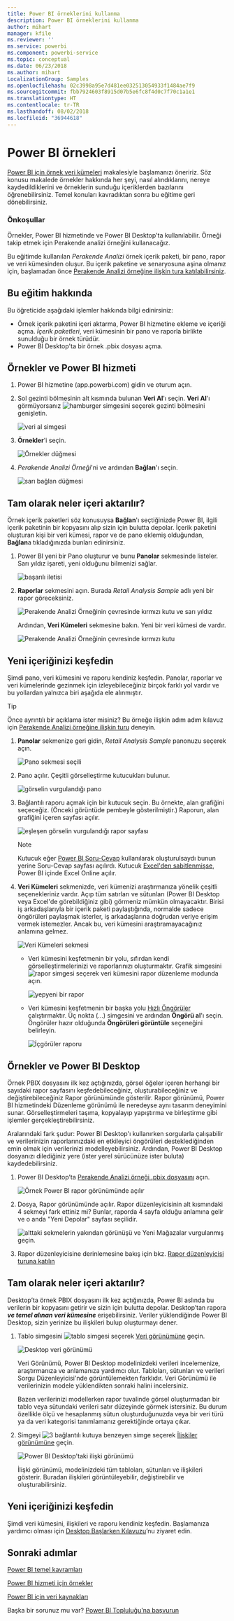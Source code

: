 ```yaml
---
title: Power BI örneklerini kullanma
description: Power BI örneklerini kullanma
author: mihart
manager: kfile
ms.reviewer: ''
ms.service: powerbi
ms.component: powerbi-service
ms.topic: conceptual
ms.date: 06/23/2018
ms.author: mihart
LocalizationGroup: Samples
ms.openlocfilehash: 02c3998a95e7d481ee032513054933f1484ae7f9
ms.sourcegitcommit: fbb7924603f8915d07b5e6fc8f4d0c7f70c1a1e1
ms.translationtype: HT
ms.contentlocale: tr-TR
ms.lasthandoff: 08/02/2018
ms.locfileid: "36944618"
---
```

# <a name="the-power-bi-samples"></a>Power BI örnekleri

[Power BI için örnek veri kümeleri](sample-datasets.md) makalesiyle başlamanızı öneririz. Söz konusu makalede örnekler hakkında her şeyi, nasıl alındıklarını, nereye kaydedildiklerini ve örneklerin sunduğu içeriklerden bazılarını öğrenebilirsiniz. Temel konuları kavradıktan sonra bu eğitime geri dönebilirsiniz.   

### <a name="prerequisites"></a>Önkoşullar
Örnekler, Power BI hizmetinde ve Power BI Desktop'ta kullanılabilir. Örneği takip etmek için Perakende analizi örneğini kullanacağız.

Bu eğitimde kullanılan *Perakende Analizi* örnek içerik paketi, bir pano, rapor ve veri kümesinden oluşur.
Bu içerik paketine ve senaryosuna aşina olmanız için, başlamadan önce [Perakende Analizi örneğine ilişkin tura katılabilirsiniz](sample-retail-analysis.md).

## <a name="about-this-tutorial"></a>Bu eğitim hakkında
Bu öğreticide aşağıdaki işlemler hakkında bilgi edinirsiniz: 
- Örnek içerik paketini içeri aktarma, Power BI hizmetine ekleme ve içeriği açma. *İçerik paketleri*, veri kümesinin bir pano ve raporla birlikte sunulduğu bir örnek türüdür. 
-  Power BI Desktop'ta bir örnek .pbix dosyası açma.


## <a name="samples-and-power-bi-service"></a>Örnekler ve Power BI hizmeti

1. Power BI hizmetine (app.powerbi.com) gidin ve oturum açın.
2. Sol gezinti bölmesinin alt kısmında bulunan **Veri Al**'ı seçin. **Veri Al**'ı görmüyorsanız ![hamburger simgesini](media/sample-tutorial-connect-to-the-samples/expand-nav.png) seçerek gezinti bölmesini genişletin.
   
   ![veri al simgesi](media/sample-tutorial-connect-to-the-samples/pbi_getdata.png)
5. **Örnekler**'i seçin.  
   
   ![Örnekler düğmesi](media/sample-tutorial-connect-to-the-samples/pbi_samplesdownload.png)
6. *Perakende Analizi Örneği*'ni ve ardından **Bağlan**'ı seçin.   
   
   ![sarı bağlan düğmesi](media/sample-tutorial-connect-to-the-samples/pbi_retailanalysissampleconnect.png)

## <a name="what-exactly-was-imported"></a>Tam olarak neler içeri aktarılır?
Örnek içerik paketleri söz konusuysa **Bağlan**'ı seçtiğinizde Power BI, ilgili içerik paketinin bir kopyasını alıp sizin için bulutta depolar. İçerik paketini oluşturan kişi bir veri kümesi, rapor ve de pano eklemiş olduğundan, **Bağlan**a tıkladığınızda bunları edinirsiniz. 

1. Power BI yeni bir Pano oluşturur ve bunu **Panolar** sekmesinde listeler. Sarı yıldız işareti, yeni olduğunu bilmenizi sağlar.
   
   ![başarılı iletisi](media/sample-tutorial-connect-to-the-samples/power-bi-new-dashboard.png)
2. **Raporlar** sekmesini açın.  Burada *Retail Analysis Sample* adlı yeni bir rapor göreceksiniz.
   
   ![Perakende Analizi Örneğinin çevresinde kırmızı kutu ve sarı yıldız](media/sample-tutorial-connect-to-the-samples/power-bi-new-report.png)
   
   Ardından, **Veri Kümeleri** sekmesine bakın.  Yeni bir veri kümesi de vardır.
   
   ![Perakende Analizi Örneğinin çevresinde kırmızı kutu](media/sample-tutorial-connect-to-the-samples/power-bi-new-dataset.png)

## <a name="explore-your-new-content"></a>Yeni içeriğinizi keşfedin
Şimdi pano, veri kümesini ve raporu kendiniz keşfedin. Panolar, raporlar ve veri kümelerinde gezinmek için izleyebileceğiniz birçok farklı yol vardır ve bu yollardan yalnızca biri aşağıda ele alınmıştır.  

> [!TIP]
> Önce ayrıntılı bir açıklama ister misiniz?  Bu örneğe ilişkin adım adım kılavuz için [Perakende Analizi örneğine ilişkin turu](sample-retail-analysis.md) deneyin.
> 
> 

1. **Panolar** sekmenize geri gidin, *Retail Analysis Sample* panonuzu seçerek açın.    
   
   ![Pano sekmesi seçili](media/sample-tutorial-connect-to-the-samples/power-bi-dashboards.png)
2. Pano açılır.  Çeşitli görselleştirme kutucukları bulunur.
   
   ![görselin vurgulandığı pano](media/sample-tutorial-connect-to-the-samples/power-bi-dashboards2new.png)
3. Bağlantılı raporu açmak için bir kutucuk seçin.  Bu örnekte, alan grafiğini seçeceğiz. (Önceki görüntüde pembeyle gösterilmiştir.) Raporun, alan grafiğini içeren sayfası açılır.
   
    ![eşleşen görselin vurgulandığı rapor sayfası](media/sample-tutorial-connect-to-the-samples/power-bi-report.png)
   
   > [!NOTE]
   > Kutucuk eğer [Power BI Soru-Cevap](power-bi-q-and-a.md) kullanılarak oluşturulsaydı bunun yerine Soru-Cevap sayfası açılırdı. Kutucuk [Excel'den sabitlenmişse](service-dashboard-pin-tile-from-excel.md), Power BI içinde Excel Online açılır.
   > 
   > 
1. **Veri Kümeleri** sekmenizde, veri kümenizi araştırmanıza yönelik çeşitli seçenekleriniz vardır.  Açıp tüm satırları ve sütunları (Power BI Desktop veya Excel'de görebildiğiniz gibi) görmeniz mümkün olmayacaktır.  Birisi iş arkadaşlarıyla bir içerik paketi paylaştığında, normalde sadece öngörüleri paylaşmak isterler, iş arkadaşlarına doğrudan veriye erişim vermek istemezler. Ancak bu, veri kümesini araştıramayacağınız anlamına gelmez.  
   
   ![Veri Kümeleri sekmesi](media/sample-tutorial-connect-to-the-samples/power-bi-chart-icon2.png)
   
   * Veri kümesini keşfetmenin bir yolu, sıfırdan kendi görselleştirmelerinizi ve raporlarınızı oluşturmaktır.  Grafik simgesini ![rapor simgesi](media/sample-tutorial-connect-to-the-samples/power-bi-chart-icon4.png) seçerek veri kümesini rapor düzenleme modunda açın.
     
       ![yepyeni bir rapor](media/sample-tutorial-connect-to-the-samples/power-bi-report-editing.png)
   * Veri kümesini keşfetmenin bir başka yolu [Hızlı Öngörüler](service-insights.md) çalıştırmaktır. Üç nokta (...) simgesini ve ardından **Öngörü al**'ı seçin. Öngörüler hazır olduğunda **Öngörüleri görüntüle** seçeneğini belirleyin.
     
       ![İçgörüler raporu](media/sample-tutorial-connect-to-the-samples/power-bi-insights.png)

## <a name="samples-and-power-bi-desktop"></a>Örnekler ve Power BI Desktop 
Örnek PBIX dosyasını ilk kez açtığınızda, görsel öğeler içeren herhangi bir sayıdaki rapor sayfasını keşfedebileceğiniz, oluşturabileceğiniz ve değiştirebileceğiniz Rapor görünümünde gösterilir. Rapor görünümü, Power BI hizmetindeki Düzenleme görünümü ile neredeyse aynı tasarım deneyimini sunar. Görselleştirmeleri taşıma, kopyalayıp yapıştırma ve birleştirme gibi işlemler gerçekleştirebilirsiniz.

Aralarındaki fark şudur: Power BI Desktop'ı kullanırken sorgularla çalışabilir ve verilerinizin raporlarınızdaki en etkileyici öngörüleri desteklediğinden emin olmak için verilerinizi modelleyebilirsiniz. Ardından, Power BI Desktop dosyanızı dilediğiniz yere (ister yerel sürücünüze ister buluta) kaydedebilirsiniz.

1. Power BI Desktop’ta [Perakende Analizi örneği .pbix dosyasını](http://download.microsoft.com/download/9/6/D/96DDC2FF-2568-491D-AAFA-AFDD6F763AE3/Retail%20Analysis%20Sample%20PBIX.pbix) açın. 

    ![Örnek Power BI rapor görünümünde açılır](media/sample-tutorial-connect-to-the-samples/power-bi-samples-desktop.png)

1. Dosya, Rapor görünümünde açılır. Rapor düzenleyicisinin alt kısmındaki 4 sekmeyi fark ettiniz mi? Bunlar, raporda 4 sayfa olduğu anlamına gelir ve o anda "Yeni Depolar" sayfası seçilidir. 

    ![alttaki sekmelerin yakından görünüşü ve Yeni Mağazalar vurgulanmış](media/sample-tutorial-connect-to-the-samples/power-bi-sample-tabs.png)geçin.

3. Rapor düzenleyicisine derinlemesine bakış için bkz. [Rapor düzenleyicisi turuna katılın](service-the-report-editor-take-a-tour.md)

## <a name="what-exactly-was-imported"></a>Tam olarak neler içeri aktarılır?
Desktop’ta örnek PBIX dosyasını ilk kez açtığınızda, Power BI aslında bu verilerin bir kopyasını getirir ve sizin için bulutta depolar. Desktop’tan rapora ***ve temel alınan veri kümesine*** erişebilirsiniz. Veriler yüklendiğinde Power BI Desktop, sizin yerinize bu ilişkileri bulup oluşturmayı dener.  

1. Tablo simgesini ![tablo simgesi](media/sample-tutorial-connect-to-the-samples/power-bi-data-icon.png) seçerek [Veri görünümüne](desktop-data-view.md) geçin.
 
    ![Desktop veri görünümü](media/sample-tutorial-connect-to-the-samples/power-bi-desktop-sample-data.png)

    Veri Görünümü, Power BI Desktop modelinizdeki verileri incelemenize, araştırmanıza ve anlamanıza yardımcı olur. Tabloları, sütunları ve verileri Sorgu Düzenleyicisi'nde görüntülemekten farklıdır. Veri Görünümü ile verilerinizin modele yüklendikten sonraki halini incelersiniz.

    Bazen verilerinizi modellerken rapor tuvalinde görsel oluşturmadan bir tablo veya sütundaki verileri satır düzeyinde görmek istersiniz. Bu durum özellikle ölçü ve hesaplanmış sütun oluşturduğunuzda veya bir veri türü ya da veri kategorisi tanımlamanız gerektiğinde ortaya çıkar.

1. Simgeyi ![3 bağlantılı kutuya benzeyen simge](media/sample-tutorial-connect-to-the-samples/power-bi-desktop-relationship-icon.png) seçerek [İlişkiler görünümüne](desktop-relationship-view.md) geçin.
 
    ![Power BI Desktop'taki ilişki görünümü](media/sample-tutorial-connect-to-the-samples/power-bi-relationships.png)

    İlişki görünümü, modelinizdeki tüm tabloları, sütunları ve ilişkileri gösterir. Buradan ilişkileri görüntüleyebilir, değiştirebilir ve oluşturabilirsiniz.

## <a name="explore-your-new-content"></a>Yeni içeriğinizi keşfedin
Şimdi veri kümesini, ilişkileri ve raporu kendiniz keşfedin. Başlamanıza yardımcı olması için [Desktop Başlarken Kılavuzu](desktop-getting-started.md)’nu ziyaret edin.    


## <a name="next-steps"></a>Sonraki adımlar
[Power BI temel kavramları](service-basic-concepts.md)

[Power BI hizmeti için örnekler](sample-datasets.md)

[Power BI için veri kaynakları](service-get-data.md)

Başka bir sorunuz mu var? [Power BI Topluluğu'na başvurun](http://community.powerbi.com/)

